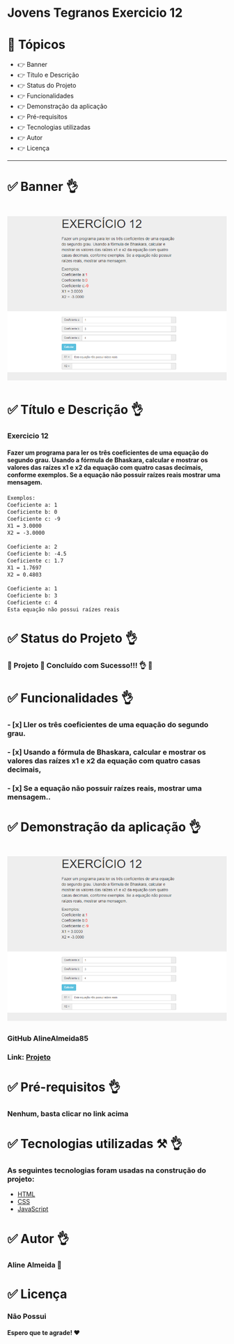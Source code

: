 # Jovens Tegranos Exercicio 12

# 🏁 **Tópicos**

 * 👉 Banner
 * 👉 Título e Descrição
 * 👉 Status do Projeto
 * 👉 Funcionalidades
 * 👉 Demonstração da aplicação
 * 👉 Pré-requisitos
 * 👉 Tecnologias utilizadas
 * 👉 Autor
 * 👉 Licença
 
 ____________________________________________________________
# ✅ Banner 👌

<h1 align="center">
  <img alt="banner" title="#banner" src="banner.png"/>
</h1>

# ✅ Título e Descrição 👌

### Exercicio 12

#### Fazer um programa para ler os três coeficientes de uma equação do segundo grau. Usando a fórmula de Bhaskara, calcular e mostrar os valores das raízes x1 e x2 da equação com quatro casas decimais, conforme exemplos. Se a equação não possuir raízes reais mostrar uma mensagem.
    Exemplos:
    Coeficiente a: 1
    Coeficiente b: 0
    Coeficiente c: -9
    X1 = 3.0000
    X2 = -3.0000

    Coeficiente a: 2
    Coeficiente b: -4.5
    Coeficiente c: 1.7
    X1 = 1.7697
    X2 = 0.4803

    Coeficiente a: 1
    Coeficiente b: 3
    Coeficiente c: 4
    Esta equação não possui raízes reais

# ✅ Status do Projeto 👌

### 🚧 Projeto 🚀 **Concluído com Sucesso!!!** 👌 🚧

# ✅ Funcionalidades 👌

### - [x] Ller os três coeficientes de uma equação do segundo grau.
### - [x] Usando a fórmula de Bhaskara, calcular e mostrar os valores das raízes x1 e x2 da equação com quatro casas decimais,
### - [x] Se a equação não possuir raízes reais, mostrar uma mensagem..

# ✅ Demonstração da aplicação 👌

<h1 align="center">
  <img alt="banner" title="#banner" src="banner.png"/>
</h1>

### GitHub AlineAlmeida85

### Link: [Projeto](https://alinealmeida85.github.io/Jovens-Tegranos-Exercicio12/)

# ✅ Pré-requisitos 👌

### Nenhum, basta clicar no link acima

# ✅ Tecnologias utilizadas ⚒️ 👌

### As seguintes tecnologias foram usadas na construção do projeto:

- [HTML](https://pt.wikipedia.org/wiki/HTML)
- [CSS](https://pt.wikipedia.org/wiki/Cascading_Style_Sheets)
- [JavaScript](https://www.javascript.com/)

# ✅ Autor 👌

### Aline Almeida 💝

# ✅ Licença

### Não Possui

#### Espero que te agrade! ❤️
